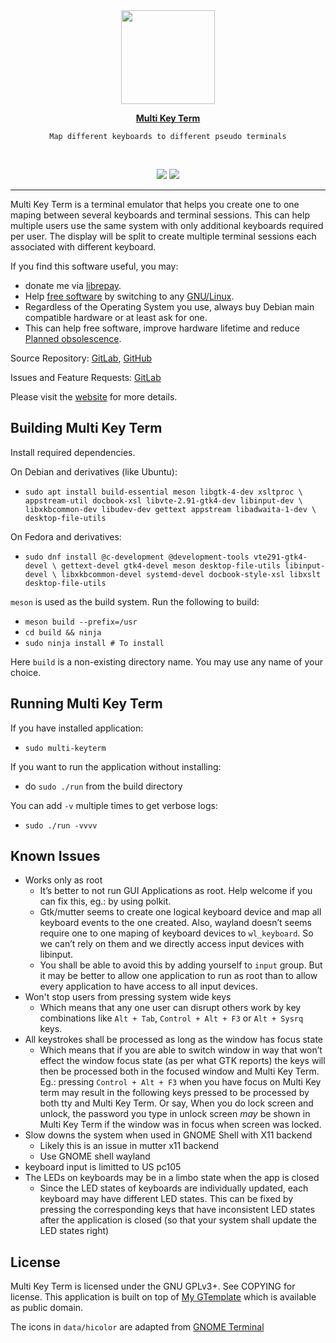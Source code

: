 <div align="center">
  <a href="https://www.sadiqpk.org/projects/multi-keyterm.html">
    <img src="https://gitlab.com/sadiq/multi-keyterm/raw/main/data/icons/hicolor/256x256/apps/org.sadiqpk.multi-keyterm.png" width="150" />
  </a>
  <br>

  <a href="https://www.sadiqpk.org/projects/multi-keyterm.html"><b>Multi Key Term</b></a>
  <br>

    Map different keyboards to different pseudo terminals
  <br>

  <a href="https://gitlab.com/sadiq/multi-keyterm/pipelines"><img
       src="https://gitlab.com/sadiq/multi-keyterm/badges/gtk3/pipeline.svg" /></a>
  <a href="https://sadiq.gitlab.io/multi-keyterm/coverage"><img
       src="https://gitlab.com/sadiq/multi-keyterm/badges/gtk3/coverage.svg" /></a>
</div>

---

Multi Key Term is a terminal emulator that helps you create one
to one maping between several keyboards and terminal sessions.
This can help multiple users use the same system with only
additional keyboards required per user.  The display will be
split to create multiple terminal sessions each associated
with different keyboard.

If you find this software useful, you may:
* donate me via [librepay][librepay].
* Help [free software][free-software] by switching to any [GNU/Linux][gnu-linux].
* Regardless of the Operating System you use, always buy
  Debian main compatible hardware or at least ask for one.
* This can help free software, improve hardware lifetime
  and reduce [Planned obsolescence][soft-lockout].

Source Repository: [GitLab][gitlab], [GitHub][github]

Issues and Feature Requests: [GitLab][issues]

Please visit the [website][home] for more details.

## Building Multi Key Term

Install required dependencies.

On Debian and derivatives (like Ubuntu):
* `sudo apt install build-essential meson libgtk-4-dev xsltproc \
  appstream-util docbook-xsl libvte-2.91-gtk4-dev libinput-dev \
  libxkbcommon-dev libudev-dev gettext appstream libadwaita-1-dev \
  desktop-file-utils`

On Fedora and derivatives:
* `sudo dnf install @c-development @development-tools vte291-gtk4-devel \
  gettext-devel gtk4-devel meson desktop-file-utils libinput-devel \
  libxkbcommon-devel systemd-devel docbook-style-xsl libxslt desktop-file-utils`

`meson` is used as the build system.  Run the following to build:
* `meson build --prefix=/usr`
* `cd build && ninja`
* `sudo ninja install # To install`

Here `build` is a non-existing directory name.  You may use any
name of your choice.

## Running Multi Key Term

If you have installed application:
* `sudo multi-keyterm`

If you want to run the application without installing:
* do `sudo ./run` from the build directory

You can add `-v` multiple times to get verbose logs:
* `sudo ./run -vvvv`

## Known Issues

* Works only as root
   - It’s better to not run GUI Applications as root.
     Help welcome if you can fix this, eg.: by using polkit.
   - Gtk/mutter seems to create one logical keyboard device and
     map all keyboard events to the one created.  Also, wayland
     doesn’t seems require one to one maping of keyboard devices
     to `wl_keyboard`.  So we can’t rely on them and we directly
     access input devices with libinput.
   - You shall be able to avoid this by adding yourself to `input`
     group.  But it may be better to allow one application to run
     as root than to allow every application to have access to all
     input devices.
* Won't stop users from pressing system wide keys
   - Which means that any one user can disrupt others work by key
     combinations like `Alt + Tab`, `Control + Alt + F3` or
     `Alt + Sysrq` keys.
* All keystrokes shall be processed as long as the window has focus state
   - Which means that if you are able to switch window in way
     that won’t effect the window focus state (as per what GTK reports)
     the keys will then be processed both in the focused window and
     Multi Key Term.  Eg.: pressing `Control + Alt + F3` when
     you have focus on Multi Key term may result in the following
     keys pressed to be processed by both tty and Multi Key Term.
     Or say, When you do lock screen and unlock, the password you
     type in unlock screen *may* be shown in Multi Key Term if the
     window was in focus when screen was locked.
* Slow downs the system when used in GNOME Shell with X11 backend
   - Likely this is an issue in mutter x11 backend
   - Use GNOME shell wayland
* keyboard input is limitted to US pc105
* The LEDs on keyboards may be in a limbo state when the app is closed
   - Since the LED states of keyboards are individually updated, each
     keyboard may have different LED states.  This can be fixed by
     pressing the corresponding keys that have inconsistent LED states
     after the application is closed (so that your system shall update
     the LED states right)


## License

Multi Key Term is licensed under the GNU GPLv3+. See COPYING for license.
This application is built on top of [My GTemplate][my-gtemplate] which 
is available as public domain.

The icons in `data/hicolor` are adapted from [GNOME Terminal][gnome-terminal]

<!-- Links referenced elsewhere -->
[librepay]: https://liberapay.com/sadiq/donate
[free-software]: https://www.gnu.org/philosophy/free-sw.en.html
[gnu-linux]: https://getgnulinux.org
[soft-lockout]: https://en.wikipedia.org/wiki/Planned_obsolescence#Software_lock-out

[home]: https://www.sadiqpk.org/projects/multi-keyterm.html
[coverage]: https://sadiq.gitlab.io/multi-keyterm/coverage
[gitlab]: https://gitlab.com/sadiq/multi-keyterm
[github]: https://github.com/pksadiq/multi-keyterm
[issues]: https://gitlab.com/sadiq/multi-keyterm/issues

[purism]: https://puri.sm
[librem5]: https://puri.sm/products/librem-5

[my-gtemplate]: https://www.sadiqpk.org/projects/my-gtemplate.html
[gnome-terminal]: https://gitlab.gnome.org/GNOME/gnome-terminal
